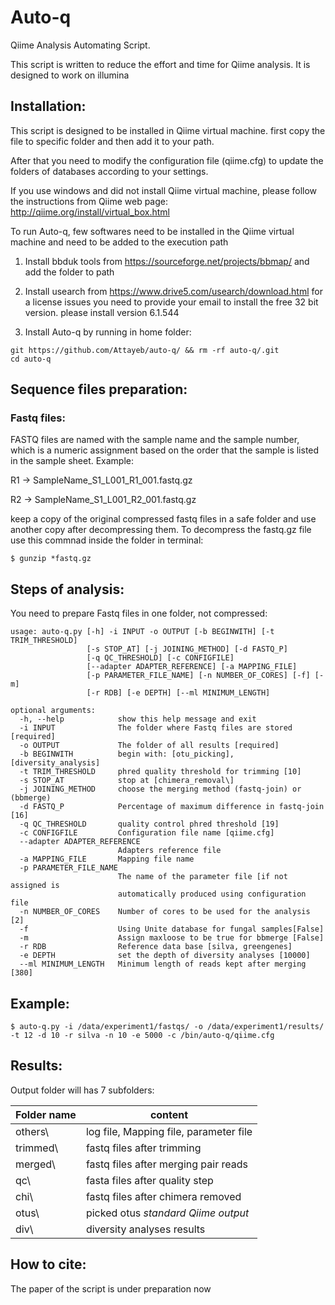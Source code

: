 # Auto-q
Qiime Analysis Automating Script.

This script is written to reduce the effort and time for Qiime analysis.
It is designed to work on illumina

## Installation:

This script is designed to be installed in Qiime virtual machine. first copy the file to specific folder and then add it to your path.

After that you need to modify the configuration file (qiime.cfg) to update the folders of databases according to your settings.

If you use windows and did not install Qiime virtual machine, please follow the instructions from Qiime web page: <http://qiime.org/install/virtual_box.html>

To run Auto-q, few softwares need to be installed in the Qiime virtual machine and need to be added to the execution path
1. Install bbduk tools from <https://sourceforge.net/projects/bbmap/> and add the folder to path
2. Install usearch from <https://www.drive5.com/usearch/download.html> for a license issues you need to provide your email to install the free 32 bit version. please install version 6.1.544 

3. Install Auto-q by running in home folder:
```buildoutcfg
git https://github.com/Attayeb/auto-q/ && rm -rf auto-q/.git 
cd auto-q
```


## Sequence files preparation:
### Fastq files: 
FASTQ files are named with the sample name and the sample number, which is a numeric assignment based on the order that the sample is listed in the sample sheet. Example:
                     
R1 &rarr;  SampleName_S1_L001_R1_001.fastq.gz 

R2 &rarr;  SampleName_S1_L001_R2_001.fastq.gz

keep a copy of the original compressed fastq files in a safe folder and use another copy after decompressing them. To decompress the fastq.gz file use this commnad inside the folder in terminal:
```
$ gunzip *fastq.gz

``` 


## Steps of analysis:
You need to prepare Fastq files in one folder, not compressed:
```
usage: auto-q.py [-h] -i INPUT -o OUTPUT [-b BEGINWITH] [-t TRIM_THRESHOLD]
                 [-s STOP_AT] [-j JOINING_METHOD] [-d FASTQ_P]
                 [-q QC_THRESHOLD] [-c CONFIGFILE]
                 [--adapter ADAPTER_REFERENCE] [-a MAPPING_FILE]
                 [-p PARAMETER_FILE_NAME] [-n NUMBER_OF_CORES] [-f] [-m]
                 [-r RDB] [-e DEPTH] [--ml MINIMUM_LENGTH]

```


```
optional arguments:
  -h, --help            show this help message and exit
  -i INPUT              The folder where Fastq files are stored [required]
  -o OUTPUT             The folder of all results [required]
  -b BEGINWITH          begin with: [otu_picking], [diversity_analysis]
  -t TRIM_THRESHOLD     phred quality threshold for trimming [10]
  -s STOP_AT            stop at [chimera_removal\]
  -j JOINING_METHOD     choose the merging method (fastq-join) or (bbmerge)
  -d FASTQ_P            Percentage of maximum difference in fastq-join [16]
  -q QC_THRESHOLD       quality control phred threshold [19]
  -c CONFIGFILE         Configuration file name [qiime.cfg]
  --adapter ADAPTER_REFERENCE
                        Adapters reference file
  -a MAPPING_FILE       Mapping file name
  -p PARAMETER_FILE_NAME
                        The name of the parameter file [if not assigned is
                        automatically produced using configuration file
  -n NUMBER_OF_CORES    Number of cores to be used for the analysis [2]
  -f                    Using Unite database for fungal samples[False]
  -m                    Assign maxloose to be true for bbmerge [False]
  -r RDB                Reference data base [silva, greengenes]
  -e DEPTH              set the depth of diversity analyses [10000]
  --ml MINIMUM_LENGTH   Minimum length of reads kept after merging [380]

```

## Example:
```
$ auto-q.py -i /data/experiment1/fastqs/ -o /data/experiment1/results/ -t 12 -d 10 -r silva -n 10 -e 5000 -c /bin/auto-q/qiime.cfg 
```

## Results:
Output folder will has 7 subfolders:

| Folder name | content                                   |
|-------------|-------------------------------------------|
| others\     | log file, Mapping file, parameter file    |
| trimmed\    | fastq files after trimming                |
| merged\     | fastq files after merging pair reads      |
| qc\         | fasta files after quality step            | 
| chi\        | fastq files after chimera removed         | 
| otus\       | picked otus *standard Qiime output*       |
| div\        | diversity analyses results                |

## How to cite:
The paper of the script is under preparation now

